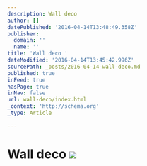 ```yaml
---
description: Wall deco
author: []
datePublished: '2016-04-14T13:48:49.358Z'
publisher:
  domain: ''
  name: ''
title: 'Wall deco '
dateModified: '2016-04-14T13:45:42.996Z'
sourcePath: _posts/2016-04-14-wall-deco.md
published: true
inFeed: true
hasPage: true
inNav: false
url: wall-deco/index.html
_context: 'http://schema.org'
_type: Article

---
```

# Wall deco ![](https://the-grid-user-content.s3-us-west-2.amazonaws.com/d750ac9b-a470-44a3-bb2c-2875c92101e0.png)